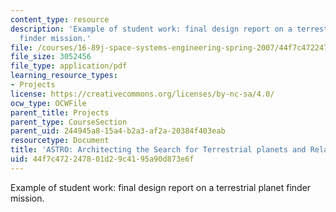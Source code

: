 ```yaml
---
content_type: resource
description: 'Example of student work: final design report on a terrestrial planet
  finder mission.'
file: /courses/16-89j-space-systems-engineering-spring-2007/44f7c472247801d29c4195a90d873e6f_report_99.pdf
file_size: 3052456
file_type: application/pdf
learning_resource_types:
- Projects
license: https://creativecommons.org/licenses/by-nc-sa/4.0/
ocw_type: OCWFile
parent_title: Projects
parent_type: CourseSection
parent_uid: 244945a8-15a4-b2a3-af2a-20384f403eab
resourcetype: Document
title: 'ASTRO: Architecting the Search for Terrestrial planets and Related Origins'
uid: 44f7c472-2478-01d2-9c41-95a90d873e6f
---
```

Example of student work: final design report on a terrestrial planet finder mission.
